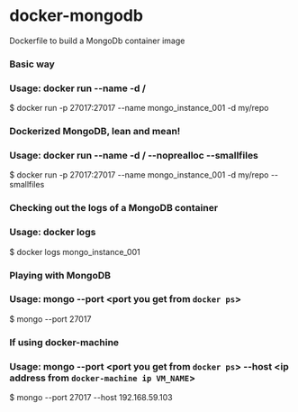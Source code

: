 # docker-mongodb
Dockerfile to build a MongoDb container image

### Basic way
### Usage: docker run --name <name for container> -d <user-name>/<repository>
$ docker run -p 27017:27017 --name mongo_instance_001 -d my/repo

### Dockerized MongoDB, lean and mean!
### Usage: docker run --name <name for container> -d <user-name>/<repository> --noprealloc --smallfiles
$ docker run -p 27017:27017 --name mongo_instance_001 -d my/repo --smallfiles

### Checking out the logs of a MongoDB container
### Usage: docker logs <name for container>
$ docker logs mongo_instance_001

### Playing with MongoDB
### Usage: mongo --port <port you get from `docker ps`>
$ mongo --port 27017

### If using docker-machine
### Usage: mongo --port <port you get from `docker ps`>  --host <ip address from `docker-machine ip VM_NAME`>
$ mongo --port 27017 --host 192.168.59.103
